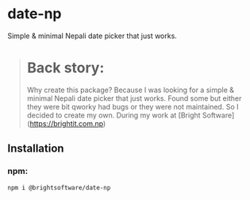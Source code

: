 # date-np
Simple & minimal Nepali date picker that just works.

> # Back story:
> Why create this package?
> Because I was looking for a simple & minimal Nepali date picker that just works.
> Found some but either they were bit qworky had bugs or they were not maintained.
> So I decided to create my own. 
> During my work at [Bright Software] (https://brightit.com.np)

## Installation

### npm:
```bash
npm i @brightsoftware/date-np
```
